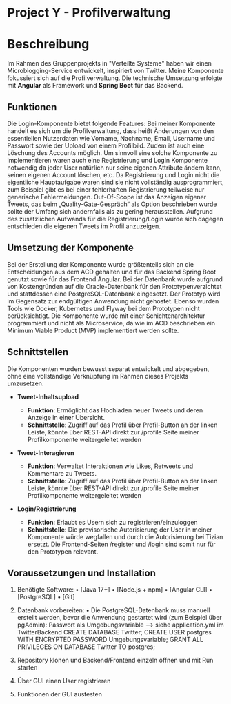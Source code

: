 Project Y - Profilverwaltung
=======
# Beschreibung
Im Rahmen des Gruppenprojekts in "Verteilte Systeme" haben wir einen Microblogging-Service entwickelt, inspiriert von Twitter. Meine Komponente fokussiert sich auf die Profilverwaltung. Die technische Umsetzung erfolgte mit **Angular** als Framework und **Spring Boot** für das Backend.
## Funktionen
Die Login-Komponente bietet folgende Features:
Bei meiner Komponente handelt es sich um die Profilverwaltung, dass heißt Änderungen von den essentiellen Nutzerdaten wie Vorname, Nachname, Email, Username und Passwort sowie der Upload von einem Profilbild. Zudem ist auch eine Löschung des Accounts möglich. Um sinnvoll eine solche Komponente zu implementieren waren auch eine Registrierung und Login Komponente notwendig da jeder User natürlich nur seine eigenen Attribute ändern kann, seinen eigenen Account löschen, etc. Da Registrierung und Login nicht die eigentliche Hauptaufgabe waren sind sie nicht vollständig ausprogrammiert, zum Beispiel gibt es bei einer fehlerhaften Registrierung teilweise nur generische Fehlermeldungen.
Out-Of-Scope ist das Anzeigen eigener Tweets, das beim „Quality-Gate-Gespräch“ als Option beschrieben wurde sollte der Umfang sich andernfalls als zu gering herausstellen. Aufgrund des zusätzlichen Aufwands für die Registrierung/Login wurde sich dagegen entschieden die eigenen Tweets im Profil anzuzeigen.
## Umsetzung der Komponente
Bei der Erstellung der Komponente wurde größtenteils sich an die Entscheidungen aus dem ACD gehalten und für das Backend Spring Boot genutzt sowie für das Frontend Angular. Bei der Datenbank wurde aufgrund von Kostengründen auf die Oracle-Datenbank für den Prototypenverzichtet und stattdessen eine PostgreSQL-Datenbank eingesetzt. Der Prototyp wird im Gegensatz zur endgültigen Anwendung nicht gehostet. Ebenso wurden Tools wie Docker, Kubernetes und Flyway bei dem Prototypen nicht berücksichtigt.
Die Komponente wurde mit einer Schichtenarchitektur programmiert und nicht als Microservice, da wie im ACD beschrieben ein Minimum Viable Product (MVP) implementiert werden sollte.


## Schnittstellen
Die Komponenten wurden bewusst separat entwickelt und abgegeben, ohne eine vollständige Verknüpfung im Rahmen dieses Projekts umzusetzen. 
- **Tweet-Inhaltsupload**
  - **Funktion**: Ermöglicht das Hochladen neuer Tweets und deren Anzeige in einer Übersicht.
  - **Schnittstelle**: Zugriff auf das Profil über Profil-Button an der linken Leiste, könnte über REST-API direkt zur /profile Seite meiner Profilkomponente weitergeleitet werden

- **Tweet-Interagieren**
  - **Funktion**: Verwaltet Interaktionen wie Likes, Retweets und Kommentare zu Tweets.
  - **Schnittstelle**: Zugriff auf das Profil über Profil-Button an der linken Leiste, könnte über REST-API direkt zur /profile Seite meiner Profilkomponente weitergeleitet werden

- **Login/Registrierung**
  - **Funktion**: Erlaubt es Usern sich zu registrieren/einzuloggen
  - **Schnittstelle**: Die provisorische Autorisierung der User in meiner Komponente würde wegfallen und durch die Autorisierung bei Tizian ersetzt. Die Frontend-Seiten /register und /login sind somit nur für den Prototypen relevant.

## Voraussetzungen und Installation
1.	Benötigte Software:
•	[Java 17+]
•	[Node.js + npm] 
•	[Angular CLI]
•	[PostgreSQL]
•	[Git]

2.	Datenbank vorbereiten:
•	Die PostgreSQL-Datenbank muss manuell erstellt werden, bevor die Anwendung gestartet wird (zum Beispiel über pgAdmin):
Passwort als Umgebungsvariable --> siehe application.yml im TwitterBackend
CREATE DATABASE Twitter;
CREATE USER postgres WITH ENCRYPTED PASSWORD Umgebungsvariable;
GRANT ALL PRIVILEGES ON DATABASE Twitter TO postgres;

4.	 Repository klonen und Backend/Frontend einzeln öffnen und mit Run starten
5.	Über GUI einen User registrieren
6.	Funktionen der GUI austesten
